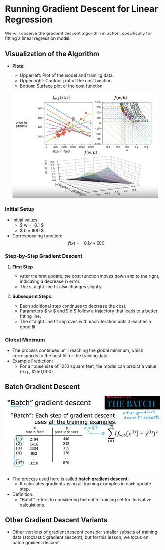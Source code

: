 # Running Gradient Descent for Linear Regression

We will observe the gradient descent algorithm in action, specifically for fitting a linear regression model.

## Visualization of the Algorithm
- **Plots**:
  - Upper left: Plot of the model and training data.
  - Upper right: Contour plot of the cost function.
  - Bottom: Surface plot of the cost function.

  ![alt text](<res/Screenshot from 2024-11-02 18-16-48.png>)

### Initial Setup
- Initial values:
  - $ w = -0.1 $
  - $ b = 900 $
- Corresponding function:
  $$ f(x) = -0.1x + 900 $$

### Step-by-Step Gradient Descent
1. **First Step**:
   - After the first update, the cost function moves down and to the right, indicating a decrease in error.
   - The straight line fit also changes slightly.

2. **Subsequent Steps**:
   - Each additional step continues to decrease the cost.
   - Parameters $ w $ and $ b $ follow a trajectory that leads to a better fitting line.
   - The straight line fit improves with each iteration until it reaches a good fit.

### Global Minimum
- The process continues until reaching the global minimum, which corresponds to the best fit for the training data.
- Example Prediction:
  - For a house size of 1250 square feet, the model can predict a value (e.g., $250,000).

## Batch Gradient Descent
![alt text](<res/Screenshot from 2024-11-02 18-19-25.png>)
- The process used here is called **batch gradient descent**:
  - It calculates gradients using all training examples in each update step.
- Definition:
  - "Batch" refers to considering the entire training set for derivative calculations.

## Other Gradient Descent Variants
- Other versions of gradient descent consider smaller subsets of training data (stochastic gradient descent), but for this lesson, we focus on batch gradient descent.
